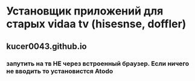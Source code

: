 # Установщик приложений для старых vidaa tv (hisesnse, doffler)
## kucer0043.github.io
### запутить на тв **НЕ** через встроенный **браузер**. Если ничего не вводить то установистся Atodo
